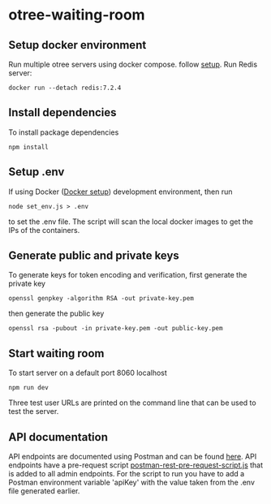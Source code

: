# otree-waiting-room
## Setup docker environment
Run multiple otree servers using docker compose. follow [setup](https://github.com/obeliss-nlesc/otree-docker).
Run Redis server:
```shell
docker run --detach redis:7.2.4
```

## Install dependencies
To install package dependencies
```shell
npm install
```

## Setup .env
If using Docker ([Docker setup](https://github.com/obeliss-nlesc/otree-docker)) development environment, then run
```shell
node set_env.js > .env
```
to set the .env file. The script will scan the local docker images to get the IPs of the containers.

## Generate public and private keys
To generate keys for token encoding and verification, first generate the private key
```shell
openssl genpkey -algorithm RSA -out private-key.pem
```
then generate the public key
```shell
openssl rsa -pubout -in private-key.pem -out public-key.pem
```

## Start waiting room
To start server on a default port 8060 localhost
```shell
npm run dev
```
Three test user URLs are printed on the command line that can be used to test the server.

## API documentation
API endpoints are documented using Postman and can be found [here](https://documenter.getpostman.com/view/1612141/2s9YeG7Bqm).
API endpoints have a pre-request script [postman-rest-pre-request-script.js](postman-rest-pre-request-script.js) that is added to all admin endpoints. For the script to run you have to add a Postman environment variable 'apiKey' with the value taken from the .env file generated earlier. 




